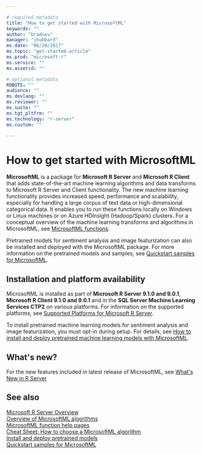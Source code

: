 ```yaml
---

# required metadata
title: "How to get started with MicrosoftML"
keywords: ""
author: "bradsev"
manager: "jhubbard"
ms.date: "06/20/2017"
ms.topic: "get-started-article"
ms.prod: "microsoft-r"
ms.service: ""
ms.assetid: ""

# optional metadata
ROBOTS: ""
audience: ""
ms.devlang: ""
ms.reviewer: ""
ms.suite: ""
ms.tgt_pltfrm: ""
ms.technology: "r-server"
ms.custom: ""

---
```


# How to get started with MicrosoftML

**MicrosoftML** is a package for **Microsoft R Server** and **Microsoft R Client** that adds state-of-the-art machine learning algorithms and data transforms to Microsoft R Server and Client functionality. The new machine learning functionality provides increased speed, performance and scalability, especially for handling a large corpus of text data or high-dimensional categorical data. It enables you to run these functions locally on Windows or Linux machines or on Azure HDInsight (Hadoop/Spark) clusters. For a conceptual overview of the machine learning transforms and algorithms in MicrosoftML, see [MicrosoftML functions](overview-microsoftml-functions.md).

Pretrained models for sentiment analysis and image featurization can also be installed and deployed with the  MicrosoftML package. For more information on the pretrained models and samples, see [Quickstart samples for MicrosoftML](microsoftml-quickstarts.md).


<a name="platform-availability"></a>
## Installation and platform availability

MicrosoftML is installed as part of **Microsoft R Server 9.1.0 and 9.0.1**, **Microsoft R Client 9.1.0 and 9.0.1** and in the **SQL Server Machine Learning Services CTP2** on various platforms. For information on the supported platforms, see [Supported Platforms for Microsoft R Server](rserver-install-supported-platforms.md).

To install pretrained machine learning models for sentiment analysis and image featurization, you must opt-in during setup. For details, see [How to install and deploy pretrained machine learning models with MicrosoftML](deploy-pretrained-microsoftml-models.md).


## What's new?
For the new features included in latest release of MicrosoftML, see [What's New in R Server](rserver-whats-new.md#machinelearning)


## See also

[Microsoft R Server Overview](rserver.md)        
[Overview of MicrosoftML algorithms](overview-microsoftml-functions.md)    
[MicrosoftML function help pages](microsoftml/microsoftml.md)    
[Cheat Sheet: How to choose a MicrosoftML algorithm](microsoftml-algorithm-cheat-sheet.md)    
[Install and deploy pretrained models](deploy-pretrained-microsoftml-models.md)    
[Quickstart samples for MicrosoftML](microsoftml-quickstarts.md)    